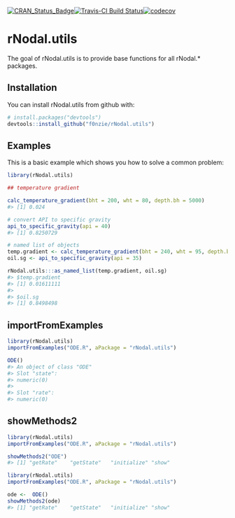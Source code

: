 
<!-- README.md is generated from README.Rmd. Please edit that file -->
[![CRAN\_Status\_Badge](http://www.r-pkg.org/badges/version/rNodal.utils)](https://cran.r-project.org/package=rNodal.utils)[![Travis-CI Build Status](https://travis-ci.org/f0nzie/rNodal.utils.svg?branch=develop)](https://travis-ci.org/f0nzie/rNodal.utils)[![codecov](https://codecov.io/gh/f0nzie/rNodal.utils/branch/develop/graph/badge.svg)](https://codecov.io/gh/f0nzie/rNodal.utils)

rNodal.utils
============

The goal of rNodal.utils is to provide base functions for all rNodal.\* packages.

Installation
------------

You can install rNodal.utils from github with:

``` r
# install.packages("devtools")
devtools::install_github("f0nzie/rNodal.utils")
```

Examples
--------

This is a basic example which shows you how to solve a common problem:

``` r
library(rNodal.utils)

## temperature gradient

calc_temperature_gradient(bht = 200, wht = 80, depth.bh = 5000)
#> [1] 0.024
```

``` r
# convert API to specific gravity
api_to_specific_gravity(api = 40)
#> [1] 0.8250729
```

``` r
# named list of objects
temp.gradient <- calc_temperature_gradient(bht = 240, wht = 95, depth.bh = 9000)
oil.sg <- api_to_specific_gravity(api = 35)

rNodal.utils:::as_named_list(temp.gradient, oil.sg)
#> $temp.gradient
#> [1] 0.01611111
#> 
#> $oil.sg
#> [1] 0.8498498
```

importFromExamples
------------------

``` r
library(rNodal.utils)
importFromExamples("ODE.R", aPackage = "rNodal.utils")

ODE()
#> An object of class "ODE"
#> Slot "state":
#> numeric(0)
#> 
#> Slot "rate":
#> numeric(0)
```

showMethods2
------------

``` r
library(rNodal.utils)
importFromExamples("ODE.R", aPackage = "rNodal.utils")

showMethods2("ODE")
#> [1] "getRate"    "getState"   "initialize" "show"
```

``` r
library(rNodal.utils)
importFromExamples("ODE.R", aPackage = "rNodal.utils")

ode <-  ODE()
showMethods2(ode)
#> [1] "getRate"    "getState"   "initialize" "show"
```
